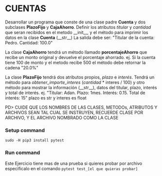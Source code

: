 # CUENTAS
Desarrollar un programa que conste de una clase padre **Cuenta** y dos subclases **PlazoFijo** y **CajaAhorro**.
Definir los atributos *titular* y *cantidad* que seran recibidos en el metodo \_\_init\_\_, y el método para imprimir los datos en la clase **Cuenta** (\_\_str\_\_) La salida debe ser: "Titular de la cuenta: Pedro. Cantidad: 100.0"

La clase **CajaAhorro** tendrá un método llamado **porcentajeAhorro** que recibe un monto original y devuelve el porcentaje ahorrado. ej. Si la cuenta tiene 100 de monto y el metodo recibe 500 el método debe retornar la cadena "20.0%"

La clase **PlazoFijo** tendrá dos atributos propios, *plazo* e *interés*. Tendrá un método para *obtener_importe_interes* (*cantidad* * interes / 100)
y otro método para mostrar la información (\_\_str\_\_), datos del titular, plazo, interés y total de interés. ej. "Titular: Adan. Plazo: 1mes. Interés: 0.15. Total de interés: 15"
plazo es str y interes es float

PD> CUIDE QUE LOS NOMBRES DE LAS CLASES, METODOs, ATRIBUTOS Y ARCHIVOS SEAN TAL CUAL SE INSTRUYEN, RECUERDE CLASE POR ARCHIVO, Y EL ARCHIVO NOMBRADO COMO LA CLASE

### Setup command
`sudo -H pip3 install pytest`

### Run command
Este Ejercicio tiene mas de una prueba si quieres probar por archivo especificalo en el comando
`pytest test_[el que quieras probar] ` 
